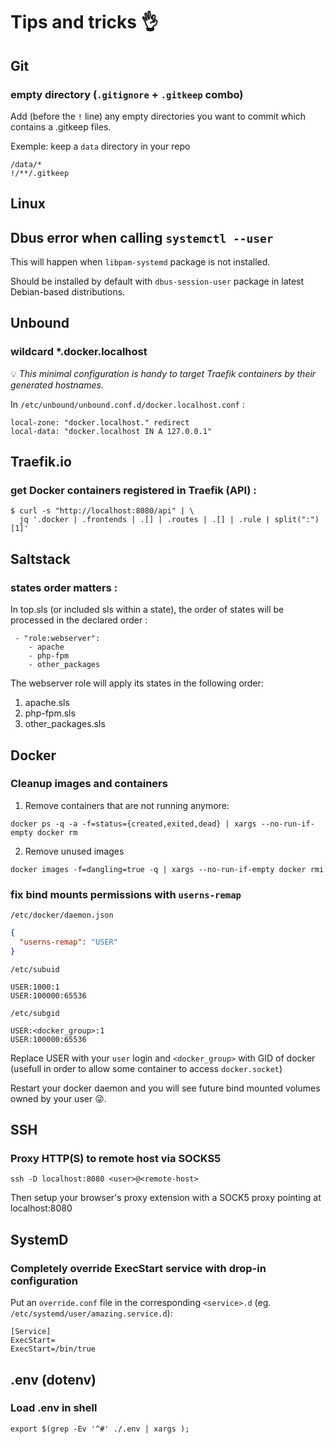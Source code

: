 # Tips and tricks 👌

## Git

### empty directory (`.gitignore` + `.gitkeep` combo)

Add (before the `!` line) any empty directories you want to commit which contains a .gitkeep files.

Exemple: keep a `data` directory in your repo
```
/data/*
!/**/.gitkeep
```


## Linux

## Dbus error when calling `systemctl --user`

This will happen when `libpam-systemd` package is not installed.

Should be installed by default with `dbus-session-user` package in latest
Debian-based distributions.

## Unbound

### wildcard *.docker.localhost

💡 *This minimal configuration is handy to target Traefik containers by their
generated hostnames.*

In `/etc/unbound/unbound.conf.d/docker.localhost.conf` :

```
local-zone: "docker.localhost." redirect
local-data: "docker.localhost IN A 127.0.0.1"
```

## Traefik.io

### get Docker containers registered in Traefik (API) :

```shell
$ curl -s "http://localhost:8080/api" | \
  jq '.docker | .frontends | .[] | .routes | .[] | .rule | split(":")[1]'
```


## Saltstack

### states order matters :

In top.sls (or included sls within a state), the order of states will be
processed in the declared order :

```sls
 - "role:webserver":
    - apache
    - php-fpm
    - other_packages
```

The webserver role will apply its states in the following order:
1. apache.sls
2. php-fpm.sls
3. other_packages.sls


## Docker

### Cleanup images and containers

1. Remove containers that are not running anymore:
```shell
docker ps -q -a -f=status={created,exited,dead} | xargs --no-run-if-empty docker rm
```

2. Remove unused images
```shell
docker images -f=dangling=true -q | xargs --no-run-if-empty docker rmi
```


### fix bind mounts permissions with `userns-remap`

`/etc/docker/daemon.json`
```json
{
  "userns-remap": "USER"
}
```

`/etc/subuid`
```
USER:1000:1
USER:100000:65536
```


`/etc/subgid`
```
USER:<docker_group>:1
USER:100000:65536
```

Replace USER with your `user` login and `<docker_group>` with GID of docker
(usefull in order to allow some container to access `docker.socket`)

Restart your docker daemon and you will see future bind mounted volumes owned by your user 😜.


## SSH

### Proxy HTTP(S) to remote host via SOCKS5

```
ssh -D localhost:8080 <user>@<remote-host>
```

Then setup your browser's proxy extension with a SOCK5 proxy pointing at localhost:8080


## SystemD

### Completely override ExecStart service with drop-in configuration

Put an `override.conf` file in the corresponding `<service>.d` (eg. `/etc/systemd/user/amazing.service.d`):

```
[Service]
ExecStart=
ExecStart=/bin/true
```

## .env (dotenv)

### Load .env in shell
```shell
export $(grep -Ev '^#' ./.env | xargs );
```
